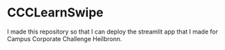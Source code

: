 # CCCLearnSwipe
I made this repository so that I can deploy the streamlit app that I made for Campus Corporate Challenge Heilbronn. 
